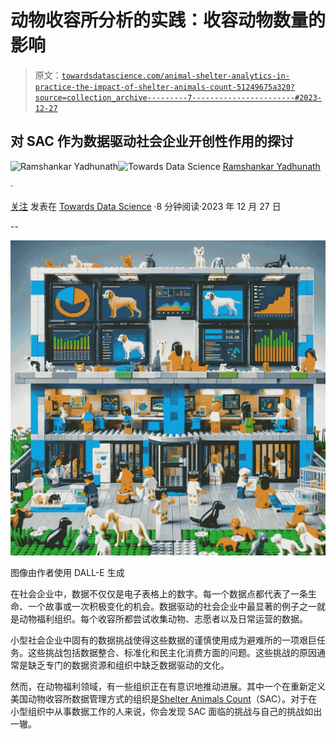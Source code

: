 # 动物收容所分析的实践：收容动物数量的影响

> 原文：[`towardsdatascience.com/animal-shelter-analytics-in-practice-the-impact-of-shelter-animals-count-51249675a320?source=collection_archive---------7-----------------------#2023-12-27`](https://towardsdatascience.com/animal-shelter-analytics-in-practice-the-impact-of-shelter-animals-count-51249675a320?source=collection_archive---------7-----------------------#2023-12-27)

## 对 SAC 作为数据驱动社会企业开创性作用的探讨

[](https://yadramshankar.medium.com/?source=post_page-----51249675a320--------------------------------)![Ramshankar Yadhunath](https://yadramshankar.medium.com/?source=post_page-----51249675a320--------------------------------)[](https://towardsdatascience.com/?source=post_page-----51249675a320--------------------------------)![Towards Data Science](https://towardsdatascience.com/?source=post_page-----51249675a320--------------------------------) [Ramshankar Yadhunath](https://yadramshankar.medium.com/?source=post_page-----51249675a320--------------------------------)

·

[关注](https://medium.com/m/signin?actionUrl=https%3A%2F%2Fmedium.com%2F_%2Fsubscribe%2Fuser%2F7664499c5cdb&operation=register&redirect=https%3A%2F%2Ftowardsdatascience.com%2Fanimal-shelter-analytics-in-practice-the-impact-of-shelter-animals-count-51249675a320&user=Ramshankar+Yadhunath&userId=7664499c5cdb&source=post_page-7664499c5cdb----51249675a320---------------------post_header-----------) 发表在 [Towards Data Science](https://towardsdatascience.com/?source=post_page-----51249675a320--------------------------------) ·8 分钟阅读·2023 年 12 月 27 日[](https://medium.com/m/signin?actionUrl=https%3A%2F%2Fmedium.com%2F_%2Fvote%2Ftowards-data-science%2F51249675a320&operation=register&redirect=https%3A%2F%2Ftowardsdatascience.com%2Fanimal-shelter-analytics-in-practice-the-impact-of-shelter-animals-count-51249675a320&user=Ramshankar+Yadhunath&userId=7664499c5cdb&source=-----51249675a320---------------------clap_footer-----------)

--

[](https://medium.com/m/signin?actionUrl=https%3A%2F%2Fmedium.com%2F_%2Fbookmark%2Fp%2F51249675a320&operation=register&redirect=https%3A%2F%2Ftowardsdatascience.com%2Fanimal-shelter-analytics-in-practice-the-impact-of-shelter-animals-count-51249675a320&source=-----51249675a320---------------------bookmark_footer-----------)![](img/74ef5b2f1f0fae7c257ee35de3563b3d.png)

图像由作者使用 DALL-E 生成

在社会企业中，数据不仅仅是电子表格上的数字。每一个数据点都代表了一条生命、一个故事或一次积极变化的机会。数据驱动的社会企业中最显著的例子之一就是动物福利组织。每个收容所都尝试收集动物、志愿者以及日常运营的数据。

小型社会企业中固有的数据挑战使得这些数据的谨慎使用成为避难所的一项艰巨任务。这些挑战包括数据整合、标准化和民主化消费方面的问题。这些挑战的原因通常是缺乏专门的数据资源和组织中缺乏数据驱动的文化。

然而，在动物福利领域，有一些组织正在有意识地推动进展。其中一个在重新定义美国动物收容所数据管理方式的组织是[Shelter Animals Count](https://www.shelteranimalscount.org/)（SAC）。对于在小型组织中从事数据工作的人来说，你会发现 SAC 面临的挑战与自己的挑战如出一辙。
